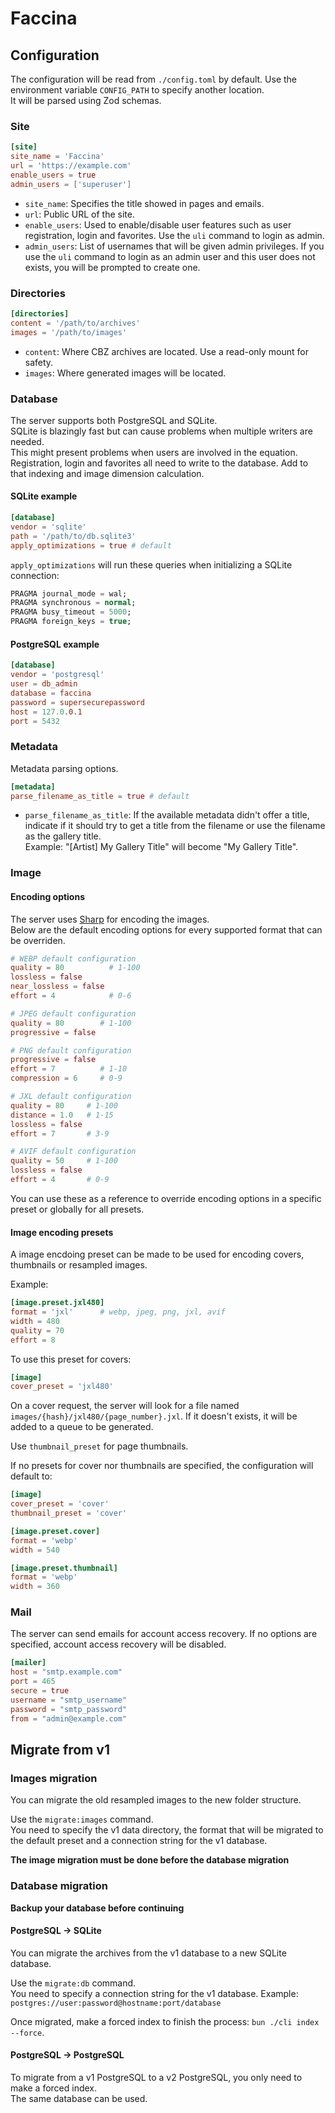 # Faccina

## Configuration

The configuration will be read from `./config.toml` by default. Use the environment variable `CONFIG_PATH` to specify another location.\
It will be parsed using Zod schemas.

### Site

```toml
[site]
site_name = 'Faccina'
url = 'https://example.com'
enable_users = true
admin_users = ['superuser']
```

- `site_name`: Specifies the title showed in pages and emails.
- `url`: Public URL of the site.
- `enable_users`: Used to enable/disable user features such as user registration, login and favorites. Use the `uli` command to login as admin.
- `admin_users`: List of usernames that will be given admin privileges. If you use the `uli` command to login as an admin user and this user does not exists, you will be prompted to create one.

### Directories

```toml
[directories]
content = '/path/to/archives'
images = '/path/to/images'
```

- `content`: Where CBZ archives are located. Use a read-only mount for safety.
- `images`: Where generated images will be located.

### Database

The server supports both PostgreSQL and SQLite.\
SQLite is blazingly fast but can cause problems when multiple writers are needed.\
This might present problems when users are involved in the equation. Registration, login and favorites all need to write to the database. Add to that indexing and image dimension calculation.

#### SQLite example

```toml
[database]
vendor = 'sqlite'
path = '/path/to/db.sqlite3'
apply_optimizations = true # default
```

`apply_optimizations` will run these queries when initializing a SQLite connection:

```sql
PRAGMA journal_mode = wal;
PRAGMA synchronous = normal;
PRAGMA busy_timeout = 5000;
PRAGMA foreign_keys = true;
```

#### PostgreSQL example

```toml
[database]
vendor = 'postgresql'
user = db_admin
database = faccina
password = supersecurepassword
host = 127.0.0.1
port = 5432
```

### Metadata

Metadata parsing options.

```toml
[metadata]
parse_filename_as_title = true # default
```

- `parse_filename_as_title`: If the available metadata didn't offer a title, indicate if it should try to get a title from the filename or use the filename as the gallery title.\
  Example: "[Artist] My Gallery Title" will become "My Gallery Title".

### Image

#### Encoding options

The server uses [Sharp](https://sharp.pixelplumbing.com) for encoding the images.\
Below are the default encoding options for every supported format that can be overriden.

```toml
# WEBP default configuration
quality = 80          # 1-100
lossless = false
near_lossless = false
effort = 4            # 0-6

# JPEG default configuration
quality = 80        # 1-100
progressive = false

# PNG default configuration
progressive = false
effort = 7          # 1-10
compression = 6     # 0-9

# JXL default configuration
quality = 80     # 1-100
distance = 1.0   # 1-15
lossless = false
effort = 7       # 3-9

# AVIF default configuration
quality = 50     # 1-100
lossless = false
effort = 4       # 0-9
```

You can use these as a reference to override encoding options in a specific preset or globally for all presets.

#### Image encoding presets

A image encdoing preset can be made to be used for encoding covers, thumbnails or resampled images.

Example:

```toml
[image.preset.jxl480]
format = 'jxl'      # webp, jpeg, png, jxl, avif
width = 480
quality = 70
effort = 8
```

To use this preset for covers:

```toml
[image]
cover_preset = 'jxl480'
```

On a cover request, the server will look for a file named `images/{hash}/jxl480/{page_number}.jxl`. If it doesn't exists, it will be added to a queue to be generated.

Use `thumbnail_preset` for page thumbnails.

If no presets for cover nor thumbnails are specified, the configuration will default to:

```toml
[image]
cover_preset = 'cover'
thumbnail_preset = 'cover'

[image.preset.cover]
format = 'webp'
width = 540

[image.preset.thumbnail]
format = 'webp'
width = 360
```

### Mail

The server can send emails for account access recovery. If no options are specified, account access recovery will be disabled.

```toml
[mailer]
host = "smtp.example.com"
port = 465
secure = true
username = "smtp_username"
password = "smtp_password"
from = "admin@example.com"
```

## Migrate from v1

### Images migration

You can migrate the old resampled images to the new folder structure.

Use the `migrate:images` command.\
You need to specify the v1 data directory, the format that will be migrated to the default preset and a connection string for the v1 database.

**The image migration must be done before the database migration**

### Database migration

**Backup your database before continuing**

#### PostgreSQL -> SQLite

You can migrate the archives from the v1 database to a new SQLite database.

Use the `migrate:db` command.\
You need to specify a connection string for the v1 database. Example: `postgres://user:password@hostname:port/database`

Once migrated, make a forced index to finish the process: `bun ./cli index --force`.

#### PostgreSQL -> PostgreSQL

To migrate from a v1 PostgreSQL to a v2 PostgreSQL, you only need to make a forced index.\
The same database can be used.
